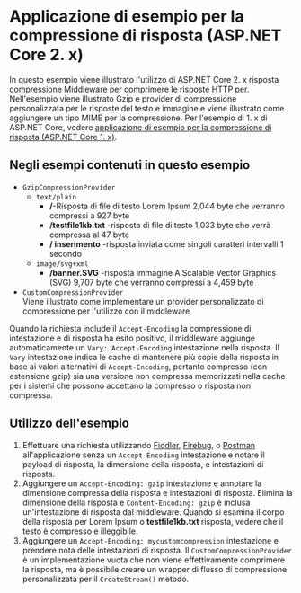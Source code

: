 # <a name="response-compression-sample-application-aspnet-core-2x"></a>Applicazione di esempio per la compressione di risposta (ASP.NET Core 2. x)

In questo esempio viene illustrato l'utilizzo di ASP.NET Core 2. x risposta compressione Middleware per comprimere le risposte HTTP per. Nell'esempio viene illustrato Gzip e provider di compressione personalizzata per le risposte del testo e immagine e viene illustrato come aggiungere un tipo MIME per la compressione. Per l'esempio di 1. x di ASP.NET Core, vedere [applicazione di esempio per la compressione di risposta (ASP.NET Core 1. x)](https://github.com/aspnet/Docs/tree/master/aspnetcore/performance/response-compression/samples/1.x).

## <a name="examples-in-this-sample"></a>Negli esempi contenuti in questo esempio
* `GzipCompressionProvider`
  * `text/plain`
    * **/**-Risposta di file di testo Lorem Ipsum 2,044 byte che verranno compressi a 927 byte
    * **/testfile1kb.txt** -risposta di file di testo 1,033 byte che verrà compressa al 47 byte
    * **/ inserimento** -risposta inviata come singoli caratteri intervalli 1 secondo 
  * `image/svg+xml`
    * **/banner.SVG** -risposta immagine A Scalable Vector Graphics (SVG) 9,707 byte che verranno compressi a 4,459 byte
* `CustomCompressionProvider`<br>Viene illustrato come implementare un provider personalizzato di compressione per l'utilizzo con il middleware

Quando la richiesta include il `Accept-Encoding` la compressione di intestazione e di risposta ha esito positivo, il middleware aggiunge automaticamente un `Vary: Accept-Encoding` intestazione nella risposta. Il `Vary` intestazione indica le cache di mantenere più copie della risposta in base ai valori alternativi di `Accept-Encoding`, pertanto compresso (con estensione gzip) sia una versione non compressa memorizzati nella cache per i sistemi che possono accettano la compresso o risposta non compressa.

## <a name="using-the-sample"></a>Utilizzo dell'esempio
1. Effettuare una richiesta utilizzando [Fiddler](http://www.telerik.com/fiddler), [Firebug](http://getfirebug.com/), o [Postman](https://www.getpostman.com/) all'applicazione senza un `Accept-Encoding` intestazione e notare il payload di risposta, la dimensione della risposta, e intestazioni di risposta.
2. Aggiungere un `Accept-Encoding: gzip` intestazione e annotare la dimensione compressa della risposta e intestazioni di risposta. Elimina la dimensione della risposta e `Content-Encoding: gzip` è inclusa un'intestazione di risposta dal middleware. Quando si esamina il corpo della risposta per Lorem Ipsum o **testfile1kb.txt** risposta, vedere che il testo è compresso e illeggibile.
3. Aggiungere un `Accept-Encoding: mycustomcompression` intestazione e prendere nota delle intestazioni di risposta. Il `CustomCompressionProvider` è un'implementazione vuota che non viene effettivamente comprimere la risposta, ma è possibile creare un wrapper di flusso di compressione personalizzata per il `CreateStream()` metodo.
